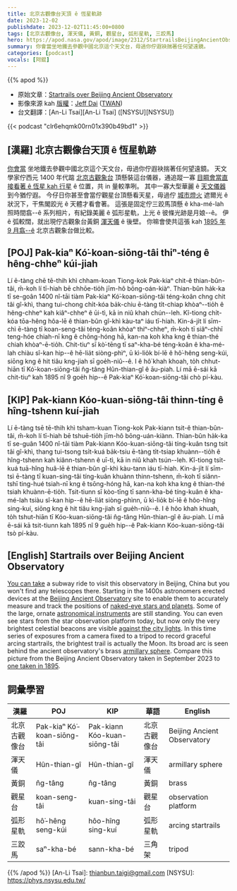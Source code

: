 ```yaml
---
title: 北京古觀像台天頂 ê 恆星軌跡
date: 2023-12-02
publishdate: 2023-12-02T11:45:00+0800
tags: [北京古觀像台, 渾天儀, 黃銅, 觀星台, 弧形星軌, 三跤馬]
hero: https://apod.nasa.gov/apod/image/2312/StartrailsBeijingAncientObservatory-3_1024.jpg
summary: 你會當坐地鐵去參觀中國北京這个天文台，毋過你佇遐袂揣著任何望遠鏡。
categories: [podcast]
vocals: [阿錕]
---
```


{{% apod %}}

- 原始文章：[Startrails over Beijing Ancient Observatory](https://apod.nasa.gov/apod/ap231202.html)
- 影像來源 kah [版權][copyright]：[Jeff Dai](https://twanight.org/profile/jeff-dai/) ([TWAN](https://www.twanight.org/))
- 台文翻譯：[An-Li Tsai][An-Li Tsai] ([NSYSU][NSYSU])

{{< podcast "clr6ehqmk00rn01x390b49bd1" >}}

## [漢羅] 北京古觀像台天頂 ê 恆星軌跡
[你會當][You can take] 坐地鐵去參觀中國北京這个天文台，毋過你佇遐袂揣著任何望遠鏡。
天文學家佇西元 1400 年代踮 [北京古觀象台][Beijing Ancient Observatory] 頂懸裝這台儀器，通追蹤一寡 [目睭會當直接看著 ê 恆星 kah 行星][naked-eye stars and planets] ê 位置，共 in 量較準咧。
其中一寡大型華麗 ê [天文儀器][astronomical instruments] 到今猶佇遐。
今仔日你甚至會當佇觀星台頂懸看天星，毋過佇 [城市燈火][against the city lights] 遮爾光 ê 狀況下，干焦閣跤光 ê 天體才看會著。
這張是固定佇三跤馬頂懸 ê kha-mé-lah 照時間翕--ê 系列相片，有紀錄美麗 ê 弧形星軌，上光 ê 彼條光跡是月娘--ê。
伊 ê 弧較闊，就出現佇古觀象台黃銅 [渾天儀][armillary sphere] ê 後壁。
你嘛會使共這張 kah [1895 年 9 月翕--ê][one taken in 1895] 北京古觀象台做比較。

## [POJ] Pak-kiaⁿ Kó͘-koan-siōng-tâi thiⁿ-téng ê hêng-chheⁿ kúi-jiah
Lí ē-tàng chē tē-thih khì chham-koan Tiong-kok Pak-kiaⁿ chit-ê thian-bûn-tâi, m̄-koh lí tī-hiah bē chhōe-tio̍h jīm-hô bōng-oán-kiàⁿ.
Thian-bûn ha̍k-ka tī se-goân 1400 nî-tāi tiàm Pak-kiaⁿ Kó͘-koan-siōng-tâi téng-koân chng chit tâi gî-khì, thang tui-chong chi̍t-kóa ba̍k-chiu ē-tàng ti̍t-chiap khòaⁿ--tio̍h ê hêng-chheⁿ kah kiâⁿ-chheⁿ ê ūi-tì, kā in niû khah chún--leh.
Kî-tiong chi̍t-kóa tōa-hêng hôa-lē ê thian-bûn gî-khì kàu-taⁿ iáu tī-hiah.
Kin-á-ji̍t lí sīm-chì ē-tàng tī koan-seng-tâi téng-koân khòaⁿ thiⁿ-chheⁿ, m̄-koh tī siâⁿ-chhī teng-hóe chiah-nī kng ê chōng-hóng hā, kan-na koh kha kng ê thian-thé chiah khòaⁿ-ē-tio̍h.
Chit-tiuⁿ sī kò͘-tēng tī saⁿ-kha-bé téng-koân ê kha-mé-lah chiàu sî-kan hip--ê hē-lia̍t siòng-phìⁿ, ū kì-lio̍k bí-lē ê hô͘-hêng seng-kúi, siōng kng ê hit tiâu kng-jiah sī goe̍h-niû--ê.
I ê hô͘ khah khoah, to̍h chhut-hiān tī Kó͘-koan-siōng-tâi n̂g-tâng Hûn-thian-gî ê āu-piah.
Lí mā ē-sái kā chit-tiuⁿ kah 1895 nî 9 goe̍h hip--ê Pak-kiaⁿ Kó͘-koan-siōng-tâi chò pí-kàu.

## [KIP] Pak-kiann Kóo-kuan-siōng-tâi thinn-tíng ê hîng-tshenn kuí-jiah
Lí ē-tàng tsē tē-thih khì tsham-kuan Tiong-kok Pak-kiann tsit-ê thian-bûn-tâi, m̄-koh lí tī-hiah bē tshuē-tio̍h jīm-hô bōng-uán-kiànn.
Thian-bûn ha̍k-ka tī se-guân 1400 nî-tāi tiàm Pak-kiann Kóo-kuan-siōng-tâi tíng-kuân tsng tsit tâi gî-khì, thang tui-tsong tsi̍t-kuá ba̍k-tsiu ē-tàng ti̍t-tsiap khuànn--tio̍h ê hîng-tshenn kah kiânn-tshenn ê uī-tì, kā in niû khah tsún--leh.
Kî-tiong tsi̍t-kuá tuā-hîng huâ-lē ê thian-bûn gî-khì kàu-tann iáu tī-hiah.
Kin-á-ji̍t lí sīm-tsì ē-tàng tī kuan-sing-tâi tíng-kuân khuànn thinn-tshenn, m̄-koh tī siânn-tshī ting-hué tsiah-nī kng ê tsōng-hóng hā, kan-na koh kha kng ê thian-thé tsiah khuànn-ē-tio̍h.
Tsit-tiunn sī kòo-tīng tī sann-kha-bé tíng-kuân ê kha-mé-lah tsiàu sî-kan hip--ê hē-lia̍t siòng-phìnn, ū kì-lio̍k bí-lē ê hôo-hîng sing-kuí, siōng kng ê hit tiâu kng-jiah sī gue̍h-niû--ê.
I ê hôo khah khuah, to̍h tshut-hiān tī Kóo-kuan-siōng-tâi n̂g-tâng Hûn-thian-gî ê āu-piah.
Lí mā ē-sái kā tsit-tiunn kah 1895 nî 9 gue̍h hip--ê Pak-kiann Kóo-kuan-siōng-tâi tsò pí-kàu.

## [English] Startrails over Beijing Ancient Observatory
[You can take][You can take] a subway ride to visit this observatory in Beijing, China but you won't find any telescopes there.
Starting in the 1400s astronomers erected devices at the [Beijing Ancient Observatory][Beijing Ancient Observatory] site to enable them to accurately measure and track the positions of [naked-eye stars and planets][naked-eye stars and planets].
Some of the large, ornate [astronomical instruments][astronomical instruments] are still standing.
You can even see stars from the star observation platform today, but now only the very brightest celestial beacons are visible [against the city lights][against the city lights].
In this time series of exposures from a camera fixed to a tripod to record graceful arcing startrails, the brightest trail is actually the Moon.
Its broad arc is seen behind the ancient observatory's brass [armillary sphere][armillary sphere].
Compare this picture from the Beijing Ancient Observatory taken in September 2023 to [one taken in 1895][one taken in 1895].

## 詞彙學習

|漢羅|POJ|KIP|華語|English|
|-|-|-|-|-|
|北京古觀像台|Pak-kiaⁿ Kó͘-koan-siōng-tâi|Pak-kiann Kóo-kuan-siōng-tâi|北京古觀像台|Beijing Ancient Observatory|
|渾天儀|Hûn-thian-gî|Hûn-thian-gî|渾天儀|armillary sphere|
|黃銅|n̂g-tâng|n̂g-tâng|黃銅|brass|
|觀星台|koan-seng-tâi|kuan-sing-tâi|觀星台|observation platform|
|弧形星軌|hô͘-hêng seng-kúi|hôo-hîng sing-kuí|弧形星軌|arcing startrails|
|三跤馬|saⁿ-kha-bé|sann-kha-bé|三角架|tripod|

{{% /apod %}}
[An-Li Tsai]: thianbun.taigi@gmail.com
[NSYSU]: https://phys.nsysu.edu.tw/

[copyright]: https://apod.nasa.gov/apod/fap/lib/about_apod.html#srapply
[License]: https://creativecommons.org/licenses/by/3.0/

[You can take]:https://asd.gsfc.nasa.gov/blueshift/index.php/2010/08/20/maggies-blog-beijings-ancient-observatory/
[Beijing Ancient Observatory]:https://www.bjp.org.cn/en/Beijing%20Ancient%20Observatory/History%20of%20the%20Observatory/index.shtml
[naked-eye stars and planets]:https://science.nasa.gov/skywatching/
[astronomical instruments]:https://www.bjp.org.cn/en/Beijing%20Ancient%20Observatory/Astronomical%20instruments/list.shtml
[against the city lights]:https://apod.nasa.gov/apod/ap110716.html
[armillary sphere]:https://en.wikipedia.org/wiki/Armillary_sphere
[one taken in 1895]:https://apod.nasa.gov/apod/ap980506.html
